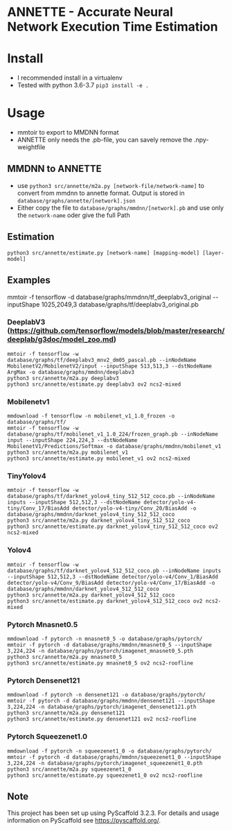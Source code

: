 # ANNETTE - Accurate Neural Network Execution Time Estimation

# Install
* I recommended install in a virtualenv
* Tested with python 3.6-3.7
`pip3 install -e .`

# Usage
* mmtoir to export to MMDNN format
* ANNETTE only needs the .pb-file, you can savely remove the .npy-weightfile

## MMDNN to ANNETTE
* use `python3 src/annette/m2a.py [network-file/network-name]` to convert from mmdnn to annette format. Output is stored in `database/graphs/annette/[network].json`
* Either copy the file to `database/graphs/mmdnn/[network].pb` and use only the `network-name` oder give the full Path

## Estimation
`python3 src/annette/estimate.py [network-name] [mapping-model] [layer-model]`

## Examples
mmtoir -f tensorflow -d database/graphs/mmdnn/tf_deeplabv3_original --inputShape 1025,2049,3 database/graphs/tf/deeplabv3_original.pb

### DeeplabV3 (https://github.com/tensorflow/models/blob/master/research/deeplab/g3doc/model_zoo.md)
```
mmtoir -f tensorflow -w database/graphs/tf/deeplabv3_mnv2_dm05_pascal.pb --inNodeName MobilenetV2/MobilenetV2/input --inputShape 513,513,3 --dstNodeName ArgMax -o database/graphs/mmdnn/deeplabv3
python3 src/annette/m2a.py deeplabv3 
python3 src/annette/estimate.py deeplabv3 ov2 ncs2-mixed
```

### Mobilenetv1
```
mmdownload -f tensorflow -n mobilenet_v1_1.0_frozen -o database/graphs/tf/
mmtoir -f tensorflow -w database/graphs/tf/mobilenet_v1_1.0_224/frozen_graph.pb --inNodeName input --inputShape 224,224,3 --dstNodeName MobilenetV1/Predictions/Softmax -o database/graphs/mmdnn/mobilenet_v1
python3 src/annette/m2a.py mobilenet_v1
python3 src/annette/estimate.py mobilenet_v1 ov2 ncs2-mixed
```

### TinyYolov4
```
mmtoir -f tensorflow -w database/graphs/tf/darknet_yolov4_tiny_512_512_coco.pb --inNodeName inputs --inputShape 512,512,3 --dstNodeName detector/yolo-v4-tiny/Conv_17/BiasAdd detector/yolo-v4-tiny/Conv_20/BiasAdd -o database/graphs/mmdnn/darknet_yolov4_tiny_512_512_coco
python3 src/annette/m2a.py darknet_yolov4_tiny_512_512_coco
python3 src/annette/estimate.py darknet_yolov4_tiny_512_512_coco ov2 ncs2-mixed
```

### Yolov4
```
mmtoir -f tensorflow -w database/graphs/tf/darknet_yolov4_512_512_coco.pb --inNodeName inputs --inputShape 512,512,3 --dstNodeName detector/yolo-v4/Conv_1/BiasAdd detector/yolo-v4/Conv_9/BiasAdd detector/yolo-v4/Conv_17/BiasAdd -o database/graphs/mmdnn/darknet_yolov4_512_512_coco
python3 src/annette/m2a.py darknet_yolov4_512_512_coco
python3 src/annette/estimate.py darknet_yolov4_512_512_coco ov2 ncs2-mixed
```

### Pytorch Mnasnet0.5
```
mmdownload -f pytorch -n mnasnet0_5 -o database/graphs/pytorch/
mmtoir -f pytorch -d database/graphs/mmdnn/mnasnet0_5 --inputShape 3,224,224 -n database/graphs/pytorch/imagenet_mnasnet0_5.pth
python3 src/annette/m2a.py mnasnet0_5
python3 src/annette/estimate.py mnasnet0_5 ov2 ncs2-roofline
```

### Pytorch Densenet121
```
mmdownload -f pytorch -n densenet121 -o database/graphs/pytorch/
mmtoir -f pytorch -d database/graphs/mmdnn/densenet121 --inputShape 3,224,224 -n database/graphs/pytorch/imagenet_densenet121.pth
python3 src/annette/m2a.py densenet121 
python3 src/annette/estimate.py densenet121 ov2 ncs2-roofline
```

### Pytorch Squeezenet1.0
```
mmdownload -f pytorch -n squeezenet1_0 -o database/graphs/pytorch/
mmtoir -f pytorch -d database/graphs/mmdnn/squeezenet1_0 --inputShape 3,224,224 -n database/graphs/pytorch/imagenet_squeezenet1_0.pth
python3 src/annette/m2a.py squeezenet1_0 
python3 src/annette/estimate.py squeezenet1_0 ov2 ncs2-roofline
```

## Note
This project has been set up using PyScaffold 3.2.3. For details and usage
information on PyScaffold see https://pyscaffold.org/.
